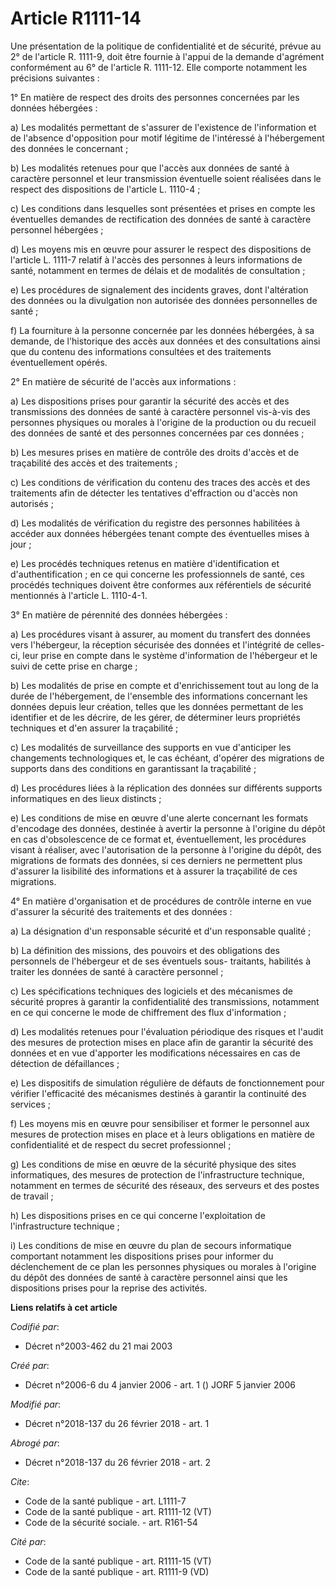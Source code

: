 # Article R1111-14

Une présentation de la politique de confidentialité et de sécurité, prévue au 2° de l'article R. 1111-9, doit être fournie à
l'appui de la demande d'agrément conformément au 6° de l'article R. 1111-12. Elle comporte notamment les précisions
suivantes :

1° En matière de respect des droits des personnes concernées par les données hébergées :

a) Les modalités permettant de s'assurer de l'existence de l'information et de l'absence d'opposition pour motif légitime de
l'intéressé à l'hébergement des données le concernant ;

b) Les modalités retenues pour que l'accès aux données de santé à caractère personnel et leur transmission éventuelle soient
réalisées dans le respect des dispositions de l'article L. 1110-4 ;

c) Les conditions dans lesquelles sont présentées et prises en compte les éventuelles demandes de rectification des données
de santé à caractère personnel hébergées ;

d) Les moyens mis en œuvre pour assurer le respect des dispositions de l'article L. 1111-7 relatif à l'accès des personnes à
leurs informations de santé, notamment en termes de délais et de modalités de consultation ;

e) Les procédures de signalement des incidents graves, dont l'altération des données ou la divulgation non autorisée des
données personnelles de santé ;

f) La fourniture à la personne concernée par les données hébergées, à sa demande, de l'historique des accès aux données et
des consultations ainsi que du contenu des informations consultées et des traitements éventuellement opérés.

2° En matière de sécurité de l'accès aux informations :

a) Les dispositions prises pour garantir la sécurité des accès et des transmissions des données de santé à caractère
personnel vis-à-vis des personnes physiques ou morales à l'origine de la production ou du recueil des données de santé et des
personnes concernées par ces données ;

b) Les mesures prises en matière de contrôle des droits d'accès et de traçabilité des accès et des traitements ;

c) Les conditions de vérification du contenu des traces des accès et des traitements afin de détecter les tentatives
d'effraction ou d'accès non autorisés ;

d) Les modalités de vérification du registre des personnes habilitées à accéder aux données hébergées tenant compte des
éventuelles mises à jour ;

e) Les procédés techniques retenus en matière d'identification et d'authentification ; en ce qui concerne les professionnels
de santé, ces procédés techniques doivent être conformes aux référentiels de sécurité mentionnés à l'article L. 1110-4-1.

3° En matière de pérennité des données hébergées :

a) Les procédures visant à assurer, au moment du transfert des données vers l'hébergeur, la réception sécurisée des données
et l'intégrité de celles-ci, leur prise en compte dans le système d'information de l'hébergeur et le suivi de cette prise en
charge ;

b) Les modalités de prise en compte et d'enrichissement tout au long de la durée de l'hébergement, de l'ensemble des
informations concernant les données depuis leur création, telles que les données permettant de les identifier et de les
décrire, de les gérer, de déterminer leurs propriétés techniques et d'en assurer la traçabilité ;

c) Les modalités de surveillance des supports en vue d'anticiper les changements technologiques et, le cas échéant, d'opérer
des migrations de supports dans des conditions en garantissant la traçabilité ;

d) Les procédures liées à la réplication des données sur différents supports informatiques en des lieux distincts ;

e) Les conditions de mise en œuvre d'une alerte concernant les formats d'encodage des données, destinée à avertir la personne
à l'origine du dépôt en cas d'obsolescence de ce format et, éventuellement, les procédures visant à réaliser, avec
l'autorisation de la personne à l'origine du dépôt, des migrations de formats des données, si ces derniers ne permettent plus
d'assurer la lisibilité des informations et à assurer la traçabilité de ces migrations.

4° En matière d'organisation et de procédures de contrôle interne en vue d'assurer la sécurité des traitements et des
données :

a) La désignation d'un responsable sécurité et d'un responsable qualité ;

b) La définition des missions, des pouvoirs et des obligations des personnels de l'hébergeur et de ses éventuels sous-
traitants, habilités à traiter les données de santé à caractère personnel ;

c) Les spécifications techniques des logiciels et des mécanismes de sécurité propres à garantir la confidentialité des
transmissions, notamment en ce qui concerne le mode de chiffrement des flux d'information ;

d) Les modalités retenues pour l'évaluation périodique des risques et l'audit des mesures de protection mises en place afin
de garantir la sécurité des données et en vue d'apporter les modifications nécessaires en cas de détection de défaillances ;

e) Les dispositifs de simulation régulière de défauts de fonctionnement pour vérifier l'efficacité des mécanismes destinés à
garantir la continuité des services ;

f) Les moyens mis en œuvre pour sensibiliser et former le personnel aux mesures de protection mises en place et à leurs
obligations en matière de confidentialité et de respect du secret professionnel ;

g) Les conditions de mise en œuvre de la sécurité physique des sites informatiques, des mesures de protection de
l'infrastructure technique, notamment en termes de sécurité des réseaux, des serveurs et des postes de travail ;

h) Les dispositions prises en ce qui concerne l'exploitation de l'infrastructure technique ;

i) Les conditions de mise en œuvre du plan de secours informatique comportant notamment les dispositions prises pour informer
du déclenchement de ce plan les personnes physiques ou morales à l'origine du dépôt des données de santé à caractère
personnel ainsi que les dispositions prises pour la reprise des activités.

**Liens relatifs à cet article**

_Codifié par_:

  - Décret n°2003-462 du 21 mai 2003

_Créé par_:

  - Décret n°2006-6 du 4 janvier 2006 - art. 1 () JORF 5 janvier 2006

_Modifié par_:

  - Décret n°2018-137 du 26 février 2018 - art. 1

_Abrogé par_:

  - Décret n°2018-137 du 26 février 2018 - art. 2

_Cite_:

  - Code de la santé publique - art. L1111-7
  - Code de la santé publique - art. R1111-12 (VT)
  - Code de la sécurité sociale. - art. R161-54

_Cité par_:

  - Code de la santé publique - art. R1111-15 (VT)
  - Code de la santé publique - art. R1111-9 (VD)
